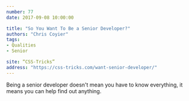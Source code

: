 ```yaml
---
number: 77
date: 2017-09-08 10:00:00

title: "So You Want To Be a Senior Developer?"
authors: "Chris Coyier"
tags:
- Qualities
- Senior

site: “CSS-Tricks”
address: "https://css-tricks.com/want-senior-developer/"
---
```


Being a senior developer doesn't mean you have to know everything, it means you can help find out anything.
